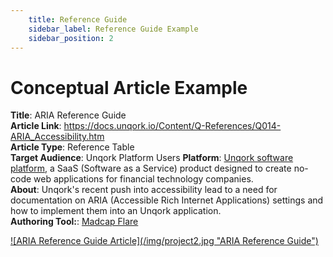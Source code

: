 ```yaml
---
    title: Reference Guide
    sidebar_label: Reference Guide Example
    sidebar_position: 2
---
```


# Conceptual Article Example  

**Title**: ARIA Reference Guide  
**Article Link**: https://docs.unqork.io/Content/Q-References/Q014-ARIA_Accessibility.htm  
**Article Type**: Reference Table  
**Target Audience**: Unqork Platform Users 
**Platform**: <a href="https://unqork.com/"  target="_blank">Unqork software platform</a>, a SaaS (Software as a Service) product designed to create no-code web applications for financial technology companies.   
**About**: Unqork's recent push into accessibility lead to a need for documentation on ARIA (Accessible Rich Internet Applications) settings and how to implement them into an Unqork application.  
**Authoring Tool:**: <a href="https://www.madcapsoftware.com/products/flare/"  target="_blank">Madcap Flare</a>  
<div className="image center width80">
    <a href="https://docs.unqork.io/Content/Q-References/Q014-ARIA_Accessibility.htm"  target="_blank">![ARIA Reference Guide Article](/img/project2.jpg "ARIA Reference Guide")</a>
</div>  